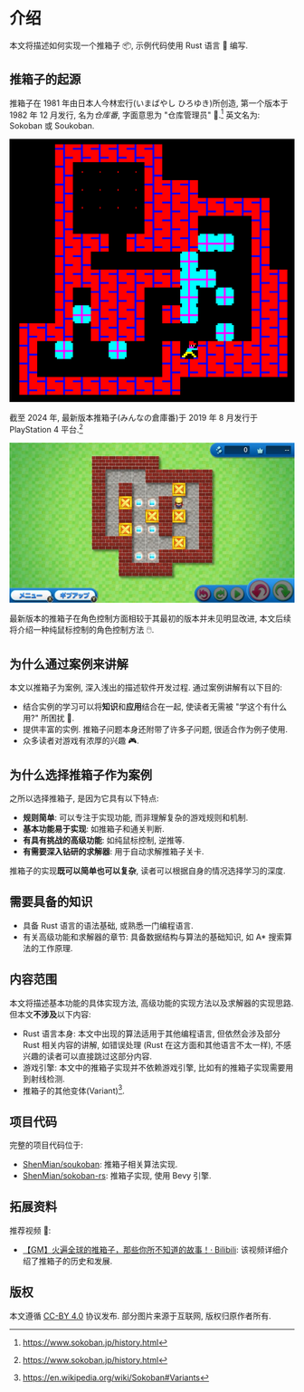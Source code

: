 # 介绍

本文将描述如何实现一个推箱子 📦, 示例代码使用 Rust 语言 🦀 编写.

## 推箱子的起源

推箱子在 1981 年由日本人今林宏行(いまばやし ひろゆき)所创造, 第一个版本于 1982 年 12 月发行, 名为*仓库番*, 字面意思为 "仓库管理员" 👷.[^1] 英文名为: Sokoban 或 Soukoban.

![First Sokoban #15](assets/first_sokoban_15.png)

截至 2024 年, 最新版本推箱子(みんなの倉庫番)于 2019 年 8 月发行于 PlayStation 4 平台.[^1]

![The Sokoban](assets/everyones_sokoban.jpg)

最新版本的推箱子在角色控制方面相较于其最初的版本并未见明显改进, 本文后续将介绍一种纯鼠标控制的角色控制方法 🖱️.

## 为什么通过案例来讲解

本文以推箱子为案例, 深入浅出的描述软件开发过程. 通过案例讲解有以下目的:

- 结合实例的学习可以将**知识**和**应用**结合在一起, 使读者无需被 "学这个有什么用?" 所困扰 🤔.
- 提供丰富的实例. 推箱子问题本身还附带了许多子问题, 很适合作为例子使用.
- 众多读者对游戏有浓厚的兴趣 🎮.

## 为什么选择推箱子作为案例

之所以选择推箱子, 是因为它具有以下特点:

- **规则简单**: 可以专注于实现功能, 而非理解复杂的游戏规则和机制.
- **基本功能易于实现**: 如推箱子和通关判断.
- **有具有挑战的高级功能**: 如纯鼠标控制, 逆推等.
- **有需要深入钻研的求解器**: 用于自动求解推箱子关卡.

推箱子的实现**既可以简单也可以复杂**, 读者可以根据自身的情况选择学习的深度.

## 需要具备的知识

- 具备 Rust 语言的语法基础, 或熟悉一门编程语言.
- 有关高级功能和求解器的章节: 具备数据结构与算法的基础知识, 如 A* 搜索算法的工作原理.

## 内容范围

本文将描述基本功能的具体实现方法, 高级功能的实现方法以及求解器的实现思路.  
但本文**不涉及**以下内容:

- Rust 语言本身: 本文中出现的算法适用于其他编程语言, 但依然会涉及部分 Rust 相关内容的讲解, 如错误处理 (Rust 在这方面和其他语言不太一样), 不感兴趣的读者可以直接跳过这部分内容.
- 游戏引擎: 本文中的推箱子实现并不依赖游戏引擎, 比如有的推箱子实现需要用到射线检测.
- 推箱子的其他变体(Variant)[^2].

## 项目代码

完整的项目代码位于:

- [ShenMian/soukoban](https://github.com/shenmian/soukoban): 推箱子相关算法实现.
- [ShenMian/sokoban-rs](https://github.com/shenmian/sokoban-rs): 推箱子实现, 使用 Bevy 引擎.

## 拓展资料

推荐视频 🎥:

- [【GM】火遍全球的推箱子，那些你所不知道的故事！· Bilibili](https://www.bilibili.com/video/BV1Ph41117YT): 该视频详细介绍了推箱子的历史和发展.

## 版权

本文遵循 [CC-BY 4.0](https://creativecommons.org/licenses/by/4.0/) 协议发布. 部分图片来源于互联网, 版权归原作者所有.

[^1]: <https://www.sokoban.jp/history.html>
[^2]: <https://en.wikipedia.org/wiki/Sokoban#Variants>
